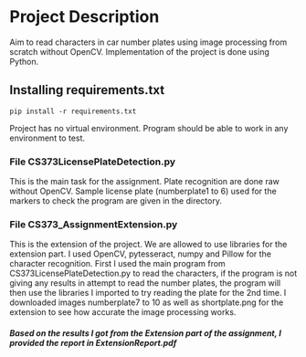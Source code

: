 # Project Description
Aim to read characters in car number plates using image processing from scratch without OpenCV. Implementation of the project is done using Python.

## Installing requirements.txt
```
pip install -r requirements.txt
```
Project has no virtual environment. Program should be able to work in any environment to test.

### File CS373LicensePlateDetection.py  
This is the main task for the assignment. Plate recognition are done raw without OpenCV. Sample license plate (numberplate1 to 6) used for the markers to check the program are given in the directory. 

### File CS373_AssignmentExtension.py
This is the extension of the project. We are allowed to use libraries for the extension part. I used OpenCV, pytesseract, numpy and Pillow for the character recognition. First I used the main program from CS373LicensePlateDetection.py to read the characters, if the program is not giving any results in attempt to read the number plates, the program will then use the libraries I imported to try reading the plate for the 2nd time. I downloaded images numberplate7 to 10 as well as shortplate.png for the extension to see how accurate the image processing works. 

#### *Based on the results I got from the Extension part of the assignment, I provided the report in ExtensionReport.pdf*

